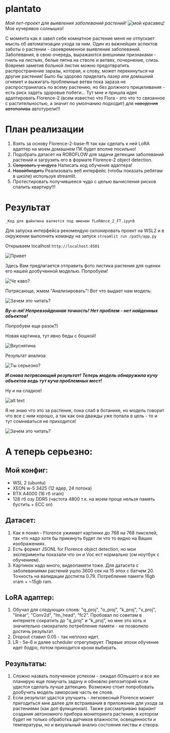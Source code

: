 # plantato
*Мой пет-проект для выявления заболеваний растений!*
![мой красавец!](img/image.png)
Мое кучерявое солнышко!

С момента как я завел себе комнатное растение меня не отпускает мысль об автоматизации ухода за ним. Один из важнейших аспектов заботы о растении - своевременное выявление заболеваний. Заболевания, в свою очередь, выражаются внешними признаками - гниль на листьях, белые пятна на стволе и ветвях, почернение, слизь. Вовремя заметив больной листик можно предотвратить распространение заразы, которая, к слову, может перекинуться на другие растения! Было бы здорово приделать лазер или домашний огнемет и выжигать проблемные ветви пока зараза не распространилась по всему растению, но без должного прицеливания - есть риск задеть здоровые побеги... Тут мне и пришла идея адаптировать Florence-2 (всем известно что Flora - это что то связанное с растительностью, а значит по умолчанию подходит) для ~~наведения автополива~~ автотурели!!!

# План реализации

1. Взять за основу Florence-2-base-ft так как сделать к ней LoRA адаптер на моем домашнем ПК будет вполне посильно!
2. Подобрать датасет на ROBOFLOW для задачи детекции заболеваний растений и загрузить его в формате Florence-2 object detection.
3. ~~Своровать у индуса~~ Написать код обучения адаптера!
4. ~~Навайбкодить~~  Реализовать веб интерфейс (чтобы показать ребятам в школе) используя streamlit.
5. Протестировать получившееся чудо с целью вычисления рисков спалить квартиру!!!

# Результат
    _Код для файнтюна валяется под именем fLoRAnce_2_FT.ipynb

Для запуска интерфейса рекомендую склонировать проект на WSL2 и в окружении выполнить команду на запуск ```streamlit run /path/app.py```

Открываем localhost ```http://localhost:8501```

![Привет](img/interface1.png)

Здесь Вам предлагается отправить фото листика растения для оценки его нашей дообученной моделью. Попробуем!

![Че каво?](img/interface2.png)

Потрясающе, жмем "Анализировать"! Вот что выдает нам модель:

![Зачем это читать?](img/interface3.png)

***Ву-а-ля! Непревзойденная точность! Нет проблем - нет найденных объектов!***

Попробуем еще разок?)

Новая картинка, тут явно беды с бошкой!

![Вкуснятина](img/interface6.png)

Результат анализа:

![Ты серьезно?](img/interface5.png)

***И снова потрясающий результат! Теперь модель обнаружила кучу объектов ведь тут куча проблемных мест!***

Ну и на сладкое!

![alt text](img/interface4.png)

Я не знаю что это за растение, пока слаб в ботанике, но модель говорит что все с ним хорошо, а так как она дважды уже попала в цель - то и тут сомневаться не приходится!

![Зачем это читать?](img/interface3.png)

# А теперь серьезно:

## Мой конфиг:

- WSL 2 (ubuntu)
- XEON w-5 3425 (12 ядер, 24 потока)
- RTX A4000 (16 гб vram)
- 128 гб озу DDR5 (частота 4800 т.к. на моем проце нельзя память бустить + ECC on)


## Датасет:

1. Как я понял - Florence ужимает картинки до 768 на 768 пикселей, так что надо хотя бы прикинуть будет ли что то видно на Ваших изображениях. 
2. Есть формат JSONL for Florence object detection, но мои эксперименты показали что он и Voc ест нормально (см ноутбук с обучением).
3. Картинок надо много, видеопамяти тоже. Для датасета с заболеваниями растений ушло 3600 сек на 15 эпох с батчем 20. Точность на валидации достигла 0.79. Потребление памяти 16gb vram + ~15gb ram.

## LoRA адаптер:

1. Обучал для следующих слоев: "q_proj", "o_proj", "k_proj", "v_proj", "linear", "Conv2d", "lm_head", "fc2". Пробовал по советам в интернете сократить до "q_proj" и "k_proj", но мне это хоть и значительно смократило потребление памяти - не позволило достичь результат.
2. Dropout ставил 0.05 - так неплохо идет.
3. LR - 5e-6 и далее scheduler отрегулирует. Первые эпохи обучение идет бодро, потом приходится крохи выбирать.

## Результаты:

1. Сложно назвать полученное успехом - ожидал бОльшего и все же планирую еще помучать задачу и обновлю репозиторий если удастся сделать лучше детекцию. Возможно стоит попробовать дообучить модель заморозив часть ее слоев.
2. Если результат удастся улучшить - легковесный Florence может пригодиться мне далее для встраивания в приложение для ухода за растениями (как доп функционал). Также рассматриваю вариант создания автономного прибора мониторинга растения, в котором будет не только обработка датчиков влажности, освещенности и температуры, но и визуальный анализ состояния листвы и створа.